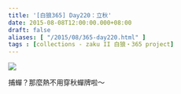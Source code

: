 ```yaml
---
title: '[白狼365] Day220：立秋'
date: 2015-08-08T12:00:00.000+08:00
draft: false
aliases: [ "/2015/08/365-day220.html" ]
tags : [collections - zaku II 白狼・365 project]
---
```


[![](https://farm1.staticflickr.com/427/20203828709_7fe6010219_z.jpg)](https://farm1.staticflickr.com/427/20203828709_7fe6010219_z.jpg)

捕蟬？那麼熱不用穿秋蟬牌啦～